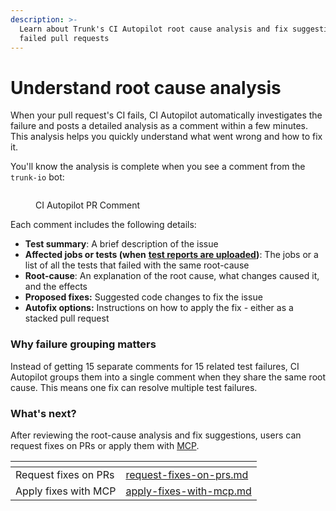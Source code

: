 ```yaml
---
description: >-
  Learn about Trunk's CI Autopilot root cause analysis and fix suggestions for
  failed pull requests
---
```


# Understand root cause analysis

When your pull request's CI fails, CI Autopilot automatically investigates the failure and posts a detailed analysis as a comment within a few minutes. This analysis helps you quickly understand what went wrong and how to fix it.



You'll know the analysis is complete when you see a comment from the `trunk-io` bot:

<figure><img src="../../.gitbook/assets/Screenshot 2025-09-12 at 10.22.02 AM.png" alt=""><figcaption><p>CI Autopilot PR Comment</p></figcaption></figure>



Each comment includes the following details:

* **Test summary**: A brief description of the issue
* **Affected jobs or tests (when** [**test reports are uploaded**](../get-started/upload-test-reports.md)**)**: The jobs or a list of all the tests that failed with the same root-cause
* **Root-cause**: An explanation of the root cause, what changes caused it, and the effects
* **Proposed fixes:** Suggested code changes to fix the issue
* **Autofix options:** Instructions on how to apply the fix - either as a stacked pull request



### Why failure grouping matters

Instead of getting 15 separate comments for 15 related test failures, CI Autopilot groups them into a single comment when they share the same root cause. This means one fix can resolve multiple test failures.



### What's next?

After reviewing the root-cause analysis and fix suggestions, users can request fixes on PRs or apply them with [MCP](../use-mcp-server/).

<table data-view="cards"><thead><tr><th></th><th data-hidden data-card-target data-type="content-ref"></th></tr></thead><tbody><tr><td>Request fixes on PRs</td><td><a href="request-fixes-on-prs.md">request-fixes-on-prs.md</a></td></tr><tr><td>Apply fixes with MCP</td><td><a href="apply-fixes-with-mcp.md">apply-fixes-with-mcp.md</a></td></tr></tbody></table>
